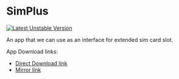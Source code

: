# SimPlus
[![Latest Unstable Version](https://poser.pugx.org/buonzz/laravel-4-freegeoip/v/unstable.svg)](https://github.com/ShubhamKushwah/SimPlus)

An app that we can use as an interface for extended sim card slot.

App Download links:
* <a href="https://drive.google.com/uc?authuser=0&id=0B3L1gvQrBEvPSThZRk5rT01oZVk&export=download">Direct Download link</a>
* <a href="https://drive.google.com/open?id=0B3L1gvQrBEvPSThZRk5rT01oZVk">Mirror link</a>

